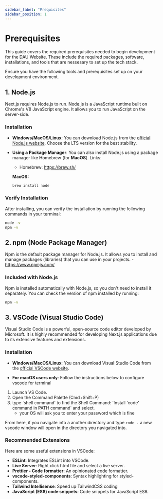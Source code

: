 ```yaml
---
sidebar_label: "Prequisites"
sidebar_position: 1
---
```


# Prerequisites

This guide covers the required prerequisites needed to begin development for the DAU Website. These include the required packages, software, installations, and tools that are nessesary to set up the tech stack.

Ensure you have the following tools and prerequisites set up on your development environment.

## 1. Node.js

Next.js requires Node.js to run. Node.js is a JavaScript runtime built on Chrome's V8 JavaScript engine. It allows you to run JavaScript on the server-side.

### Installation

- **Windows/MacOS/Linux**: You can download Node.js from the [official Node.js website](https://nodejs.org/). Choose the LTS version for the best stability.

- **Using a Package Manager**: You can also install Node.js using a package manager like Homebrew (for **MacOS**).
  Links:

  - Homebrew: https://brew.sh/

  **MacOS:**

  ```bash
  brew install node
  ```

### Verify Installation

After installing, you can verify the installation by running the following commands in your terminal:

```bash
node -v
npm -v
```

## 2. npm (Node Package Manager)

Npm is the default package manager for Node.js. It allows you to install and manage packages (libraries) that you can use in your projects. - https://www.npmjs.com/

### Included with Node.js

Npm is installed automatically with Node.js, so you don't need to install it separately. You can check the version of npm installed by running:

```bash
npm -v
```

## 3. VSCode (Visual Studio Code)

Visual Studio Code is a powerful, open-source code editor developed by Microsoft. It is highly recommended for developing Next.js applications due to its extensive features and extensions.

### Installation

- **Windows/MacOS/Linux**: You can download Visual Studio Code from the [official VSCode website](https://code.visualstudio.com/).

- **For macOS users only**: Follow the instructions below to configure vscode for terminal

1. Launch VS Code.
2. Open the Command Palette (Cmd+Shift+P)
3. type 'shell command' to find the Shell Command: 'Install 'code' command in PATH command' and select.
   - your OS will ask you to enter your password which is fine

From here, if you navigate into a another directory and type `code .` a new vscode window will open in the directory you navigated into.

### Recommended Extensions

Here are some useful extensions in VSCode:

- **ESLint**: Integrates ESLint into VSCode.
- **Live Server**: Right click html file and select a live server.
- **Prettier - Code formatter**: An opinionated code formatter.
- **vscode-styled-components**: Syntax highlighting for styled-components.
- **Tailwind Intellisense**: Speed up TailwindCSS coding
- **JavaScript (ES6) code snippets**: Code snippets for JavaScript ES6.

